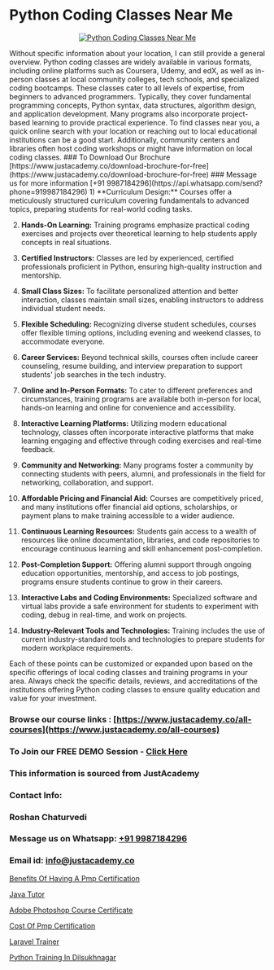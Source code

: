 # Python Coding Classes Near Me

<p align="center">
  <a href="https://justacademy.co/course-detail/python-training">
    <img src="https://justacademy.co/storage2/course_image/1709713400_course_image.webp" alt="Python Coding Classes Near Me">
  </a>
</p>
Without specific information about your location, I can still provide a general overview. Python coding classes are widely available in various formats, including online platforms such as Coursera, Udemy, and edX, as well as in-person classes at local community colleges, tech schools, and specialized coding bootcamps. These classes cater to all levels of expertise, from beginners to advanced programmers. Typically, they cover fundamental programming concepts, Python syntax, data structures, algorithm design, and application development. Many programs also incorporate project-based learning to provide practical experience. To find classes near you, a quick online search with your location or reaching out to local educational institutions can be a good start. Additionally, community centers and libraries often host coding workshops or might have information on local coding classes.
### To Download Our Brochure [https://www.justacademy.co/download-brochure-for-free](https://www.justacademy.co/download-brochure-for-free)
### Message us for more information [+91 9987184296](https://api.whatsapp.com/send?phone=919987184296)
1) **Curriculum Design:** Courses offer a meticulously structured curriculum covering fundamentals to advanced topics, preparing students for real-world coding tasks.

2) **Hands-On Learning:** Training programs emphasize practical coding exercises and projects over theoretical learning to help students apply concepts in real situations.

3) **Certified Instructors:** Classes are led by experienced, certified professionals proficient in Python, ensuring high-quality instruction and mentorship.

4) **Small Class Sizes:** To facilitate personalized attention and better interaction, classes maintain small sizes, enabling instructors to address individual student needs.

5) **Flexible Scheduling:** Recognizing diverse student schedules, courses offer flexible timing options, including evening and weekend classes, to accommodate everyone.

6) **Career Services:** Beyond technical skills, courses often include career counseling, resume building, and interview preparation to support students' job searches in the tech industry.

7) **Online and In-Person Formats:** To cater to different preferences and circumstances, training programs are available both in-person for local, hands-on learning and online for convenience and accessibility.

8) **Interactive Learning Platforms:** Utilizing modern educational technology, classes often incorporate interactive platforms that make learning engaging and effective through coding exercises and real-time feedback.

9) **Community and Networking:** Many programs foster a community by connecting students with peers, alumni, and professionals in the field for networking, collaboration, and support.

10) **Affordable Pricing and Financial Aid:** Courses are competitively priced, and many institutions offer financial aid options, scholarships, or payment plans to make training accessible to a wider audience.

11) **Continuous Learning Resources:** Students gain access to a wealth of resources like online documentation, libraries, and code repositories to encourage continuous learning and skill enhancement post-completion.

12) **Post-Completion Support:** Offering alumni support through ongoing education opportunities, mentorship, and access to job postings, programs ensure students continue to grow in their careers.

13) **Interactive Labs and Coding Environments:** Specialized software and virtual labs provide a safe environment for students to experiment with coding, debug in real-time, and work on projects.

14) **Industry-Relevant Tools and Technologies:** Training includes the use of current industry-standard tools and technologies to prepare students for modern workplace requirements.

Each of these points can be customized or expanded upon based on the specific offerings of local coding classes and training programs in your area. Always check the specific details, reviews, and accreditations of the institutions offering Python coding classes to ensure quality education and value for your investment.

### Browse our course links : [https://www.justacademy.co/all-courses](https://www.justacademy.co/all-courses) 
### To Join our FREE DEMO Session - [Click Here](https://www.justacademy.co/register-for-course-demo)


### This information is sourced from JustAcademy
### Contact Info:
### Roshan Chaturvedi
### Message us on Whatsapp: [+91 9987184296](https://api.whatsapp.com/send?phone=919987184296)
### Email id: [info@justacademy.co](mailto:info@justacademy.co)
                
[Benefits Of Having A Pmp Certification](https://www.linkedin.com/pulse/benefits-having-pmp-certification-justacademy-beangaluru-ynrpc?trackingId=1yGeXmyJMd%2Fa7lj%2FJoh6lw%3D%3D&lipi=urn%3Ali%3Apage%3Ad_flagship3_company_admin%3Bx8y7hAo2S%2Fe2HLe3couk6g%3D%3D)

[Java Tutor](https://www.linkedin.com/pulse/java-tutor-justacademy-chennai-vxf7e/)

[Adobe Photoshop Course Certificate](https://medium.com/@ranepooja/adobe-photoshop-course-certificate-ed69516fb638)

[Cost Of Pmp Certification](https://medium.com/@justacademytraining/cost-of-pmp-certification-90dd438b2463)

[Laravel Trainer](https://justacademyin.github.io/justacademy/laravel-trainer)

[Python Training In Dilsukhnagar](https://justacademyin.github.io/justacademy/python-training-in-dilsukhnagar)


